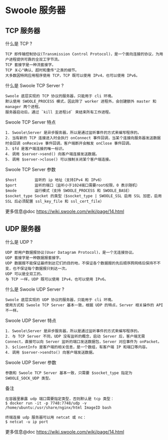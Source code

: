 # Swoole 服务器

## TCP 服务器

什么是 TCP ?
```
TCP 即传输控制协议(Transmission Control Protocol)，是一个面向连接的协议，为用户进程提供可靠的全双工字节流。
TCP 套接字是一种流套接字。
TCP 关心"确认、超时和重传"之类的细节。
大多数因特网应用程序使用 TCP，TCP 既可以使用 IPv4，也可以使用 IPv6。
```

什么是 Swoole TCP Server ?
```
Swoole 底层实现的 TCP 协议的服务器，只能用于 cli 环境。
默认使用 SWOOLE_PROCESS 模式，因此除了 worker 进程外，会创建额外 master 和 manager 两个进程。
服务器启动后，通过 `kill 主进程id` 来结束所有工作进程。
```

Swoole TCP Server 特点
```
1. Swoole\Server 是异步服务器，所以是通过监听事件的方式来编写程序的。
2. 当有新的 TCP 连接进入时会执行 onConnect 事件回调，当某个连接向服务器发送数据时会回调 onReceive 事件回调，客户端断开会触发 onClose 事件回调。
3. $fd 是客户端连接的唯一标识。
4. 调用 $server->send() 向客户端连接发送数据。
5. 调用 $server->close() 可以强制关闭某个客户端连接。
```

Swoole TCP Server 参数
```
$host        监听的 ip 地址（支持IPv4 和 IPv6）
$port        监听的端口（监听小于1024端口需要root权限，0 表示随机）
$mode        运行模式（支持 SWOOLE_PROCESS 和 SWOOLE_BASE）
$socket_type Socket 的类型（$socket_type | SWOOLE_SSL 启用 SSL 加密，启用 SSL 后必须配置 ssl_key_file 和 ssl_cert_file）
```

更多信息@doc https://wiki.swoole.com/wiki/page/14.html

## UDP 服务器

什么是 UDP ?
```
UDP 即用户数据报协议(User Datagram Protocol)，是一个无连接协议。
UDP 套接字是一种数据报套接字。
UDP 数据报不能保证最终到达它们的目的地，不保证各个数据报的先后顺序跨网络后保持不不变，也不保证每个数据报只到达一次。
UDP 可以是全双工的。
与 TCP 一样，UDP 既可以使用 IPv4，也可以使用 IPv6。
```

什么是 Swoole UDP Server ?
```
Swoole 底层实现的 UDP 协议的服务器，只能用于 cli 环境。
使用方式和 Swoole TCP Server 基本一致，根据 UDP 的特点，Server 相关操作的 API 不一样。
```

Swoole UDP Server 特点
```
1. Swoole\Server 是异步服务器，所以是通过监听事件的方式来编写程序的。
2. 与 TCP Server 不同，UDP 没有监听的概念，启动 Server 后，客户端无需 Connect，直接可以向 Server 监听的端口发送数据包，Server 对应事件为 onPacket。
3. $clientInfo 是客户端的相关信息，是一个数组，有客户端 IP 和端口等内容。
4. 调用 $server->sendto() 向客户端发送数据。
```

Swoole UDP Server 参数
```
参数和 Swoole TCP Server 基本一致，只需要 $socket_type 指定为 SWOOLE_SOCK_UDP 类型。
```

备注
```
在容器里暴露 udp 端口需要指定类型，否则默认是 tcp 类型：
$ docker run -it -p 7748:7748/udp -v /home/ubuntu:/usr/share/nginx/html ImageID bash

终端连接 udp 服务器可以用 netcat 或 nc：
$ netcat -u ip port
```

更多信息@doc https://wiki.swoole.com/wiki/page/14.html

